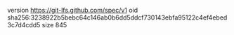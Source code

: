 version https://git-lfs.github.com/spec/v1
oid sha256:3238922b5bebc64c146ab0b6dd5ddcf730143ebfa95122c4ef4ebed3c7d4cdd5
size 845
